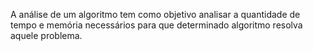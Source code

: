 A análise de um algoritmo tem como objetivo analisar a quantidade de tempo e memória necessários para que determinado algoritmo resolva aquele problema.
